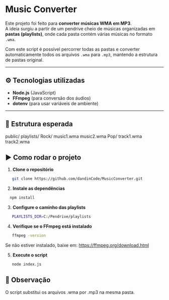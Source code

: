 # Music Converter

Este projeto foi feito para **converter músicas WMA em MP3**.  
A ideia surgiu a partir de um pendrive cheio de músicas organizadas em **pastas (playlists)**, onde cada pasta contém várias músicas no formato `.wma`.  

Com este script é possível percorrer todas as pastas e converter automaticamente todos os arquivos `.wma` para `.mp3`, mantendo a estrutura de pastas original.  

---

## ⚙️ Tecnologias utilizadas
- **Node.js** (JavaScript)
- **FFmpeg** (para conversão dos áudios)
- **dotenv** (para usar variáveis de ambiente)

---

## 📂 Estrutura esperada

public/
playlists/
Rock/
music1.wma
music2.wma
Pop/
track1.wma
track2.wma

## ▶️ Como rodar o projeto

1. **Clone o repositório**
```bash
   git clone https://github.com/dandinCode/MusicConverter.git
  ```

2. **Instale as dependências**
```bash
  npm install
  ```

3. **Configure o caminho das playlists**
```bash
   PLAYLISTS_DIR=C:/Pendrive/playlists
  ```

4. **Verifique se o FFmpeg está instalado**
```bash
   ffmpeg -version
  ```
Se não estiver instalado, baixe em: https://ffmpeg.org/download.html

5. **Execute o script**
```bash
   node index.js
  ```
## 📝 Observação

O script substitui os arquivos .wma por .mp3 na mesma pasta.
